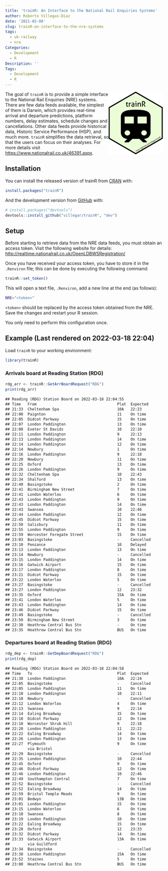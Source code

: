 ```yaml
---
title: 'trainR: An Interface to the National Rail Enquiries Systems'
author: Roberto Villegas-Diaz
date: '2021-02-08'
slug: trainR-an-interface-to-the-nre-systems
tags:
  - uk-railway
  - nre
Categories:
  - Development
  - R
Description: ''
Tags:
  - Development
  - R
---
```


<img src="https://raw.githubusercontent.com/villegar/trainR/main/inst/images/logo.png" alt="logo" align="right" height=200px/>

The goal of `trainR` is to provide a simple interface to the 
National Rail Enquiries (NRE) systems. There are few data feeds 
available, the simplest of them is Darwin, which provides real-time 
arrival and departure predictions, platform numbers, delay estimates, 
schedule changes and cancellations. Other data feeds provide historical 
data, Historic Service Performance (HSP), and much more. `trainR` 
simplifies the data retrieval, so that the users can focus on their 
analyses. For more details visit 
https://www.nationalrail.co.uk/46391.aspx.

## Installation

You can install the released version of trainR from [CRAN](https://CRAN.R-project.org) with:

``` r
install.packages("trainR")
```

And the development version from [GitHub](https://github.com/) with:

``` r
# install.packages("devtools")
devtools::install_github("villegar/trainR", "dev")
```

## Setup
Before starting to retrieve data from the NRE data feeds, you must obtain an access token. 
Visit the following website for details: http://realtime.nationalrail.co.uk/OpenLDBWSRegistration/

Once you have received your access token, you have to store it in the `.Renviron` file; this can be 
done by executing the following command:


```r
trainR::set_token()
```

This will open a text file, `.Renviron`, add a new line at the end (as follows):

```bash
NRE="<token>"
```

`<token>` should be replaced by the access token obtained from the NRE. Save the changes and restart 
your R session.

You only need to perform this configuration once.

## Example (Last rendered on 2022-03-18 22:04)

Load `trainR` to your working environment:

```r
library(trainR)
```

### Arrivals board at Reading Station (RDG)


```r
rdg_arr <- trainR::GetArrBoardRequest("RDG")
print(rdg_arr)
```

```
## Reading (RDG) Station Board on 2022-03-18 22:04:55
## Time   From                                    Plat  Expected
## 21:33  Cheltenham Spa                          10A   22:23
## 22:00  Paignton                                11    On time
## 22:05  Didcot Parkway                          15    On time
## 22:07  London Paddington                       13    On time
## 22:08  Exeter St Davids                        10    22:10
## 22:11  London Paddington                       9     22:13
## 22:13  London Paddington                       14    On time
## 22:14  London Paddington                       12    On time
## 22:14  Newbury                                 1     On time
## 22:16  London Paddington                       9     22:18
## 22:20  Newbury                                 11    On time
## 22:25  Oxford                                  13    On time
## 22:26  London Paddington                       9     On time
## 22:32  Cheltenham Spa                          10    22:43
## 22:34  Shalford                                13    On time
## 22:40  Basingstoke                             2     On time
## 22:41  Birmingham New Street                   7     On time
## 22:41  London Waterloo                         6     On time
## 22:43  London Paddington                       9     On time
## 22:43  London Paddington                       14    On time
## 22:43  Swansea                                 10    22:46
## 22:44  London Paddington                       12    On time
## 22:45  Didcot Parkway                          15    On time
## 22:50  Salisbury                               11    On time
## 22:55  London Paddington                       9     On time
## 22:59  Worcester Foregate Street               15    On time
## 23:03  Basingstoke                             -     Cancelled
## 23:10  Penzance                                10    Delayed
## 23:13  London Paddington                       13    On time
## 23:14  Newbury                                 -     Cancelled
## 23:15  London Paddington                       14    On time
## 23:16  Gatwick Airport                         15    On time
## 23:17  London Paddington                       8     On time
## 23:21  Didcot Parkway                          15    On time
## 23:22  London Waterloo                         5     On time
## 23:27  Basingstoke                             -     Cancelled
## 23:27  London Paddington                       12    23:32
## 23:35  Oxford                                  15A   On time
## 23:41  London Waterloo                         5     On time
## 23:43  London Paddington                       14    On time
## 23:46  Didcot Parkway                          15    On time
## 23:49  Basingstoke                             -     Cancelled
## 23:50  Birmingham New Street                   3     On time
## 22:30  Heathrow Central Bus Stn                -     On time
## 23:35  Heathrow Central Bus Stn                BUS   On time
```

### Departures board at Reading Station (RDG)


```r
rdg_dep <- trainR::GetDepBoardRequest("RDG")
print(rdg_dep)
```

```
## Reading (RDG) Station Board on 2022-03-18 22:04:58
## Time   To                                      Plat  Expected
## 21:38  London Paddington                       10A   22:24
## 22:05  Basingstoke                             -     Cancelled
## 22:05  London Paddington                       11    On time
## 22:10  London Paddington                       10    22:11
## 22:10  Newbury                                 -     Cancelled
## 22:12  London Waterloo                         4     On time
## 22:13  Swansea                                 9     22:14
## 22:14  Ealing Broadway                         15    On time
## 22:18  Didcot Parkway                          12    On time
## 22:18  Worcester Shrub Hill                    9     22:18
## 22:20  London Paddington                       11    22:22
## 22:22  Ealing Broadway                         14    On time
## 22:26  London Paddington                       13    On time
## 22:27  Plymouth                                9     On time
##        via Bristol                             
## 22:29  Basingstoke                             -     Cancelled
## 22:35  London Paddington                       10    22:44
## 22:45  Oxford                                  9     On time
## 22:46  Didcot Parkway                          12    On time
## 22:46  London Paddington                       10    22:46
## 22:49  Southampton Central                     7     On time
## 22:52  Basingstoke                             -     Cancelled
## 22:52  Ealing Broadway                         14    On time
## 22:59  Bristol Temple Meads                    9     On time
## 23:01  Bedwyn                                  13B   On time
## 23:01  London Paddington                       15    On time
## 23:15  London Waterloo                         6     On time
## 23:18  Swansea                                 8     On time
## 23:19  London Paddington                       10    On time
## 23:22  Ealing Broadway                         15    On time
## 23:28  Oxford                                  12    23:33
## 23:32  Didcot Parkway                          14    On time
## 23:33  Gatwick Airport                         13A   On time
##        via Guildford                           
## 23:34  Basingstoke                             -     Cancelled
## 23:38  London Paddington                       15A   On time
## 23:52  Staines                                 5     On time
## 23:00  Heathrow Central Bus Stn                BUS   On time
```
